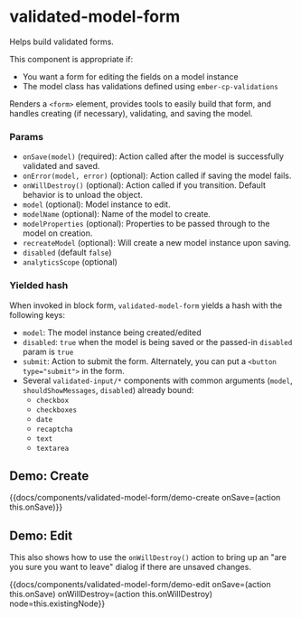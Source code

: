 # validated-model-form
Helps build validated forms.

This component is appropriate if:
- You want a form for editing the fields on a model instance
- The model class has validations defined using `ember-cp-validations`

Renders a `<form>` element, provides tools to easily build that form, and handles
creating (if necessary), validating, and saving the model.

### Params
* `onSave(model)` (required): Action called after the model is successfully validated and saved.
* `onError(model, error)` (optional): Action called if saving the model fails.
* `onWillDestroy()` (optional): Action called if you transition. Default behavior is to unload the object.
* `model` (optional): Model instance to edit.
* `modelName` (optional): Name of the model to create.
* `modelProperties` (optional): Properties to be passed through to the model on creation.
* `recreateModel` (optional): Will create a new model instance upon saving.
* `disabled` (default `false`)
* `analyticsScope` (optional)

### Yielded hash
When invoked in block form, `validated-model-form` yields a hash with the following keys:

* `model`: The model instance being created/edited
* `disabled`: `true` when the model is being saved or the passed-in `disabled` param is `true`
* `submit`: Action to submit the form. Alternately, you can put a `<button type="submit">` in the form.
* Several `validated-input/*` components with common arguments (`model`, `shouldShowMessages`, `disabled`) already bound:
    * `checkbox`
    * `checkboxes`
    * `date`
    * `recaptcha`
    * `text`
    * `textarea`

## Demo: Create
{{docs/components/validated-model-form/demo-create onSave=(action this.onSave)}}

## Demo: Edit
This also shows how to use the `onWillDestroy()` action to bring up an "are you sure you want to leave" dialog if there are unsaved changes.

{{docs/components/validated-model-form/demo-edit onSave=(action this.onSave) onWillDestroy=(action this.onWillDestroy) node=this.existingNode}}
